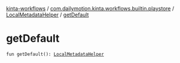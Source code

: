 [kinta-workflows](../../index.md) / [com.dailymotion.kinta.workflows.builtin.playstore](../index.md) / [LocalMetadataHelper](index.md) / [getDefault](./get-default.md)

# getDefault

`fun getDefault(): `[`LocalMetadataHelper`](index.md)